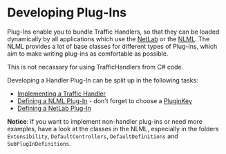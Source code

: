 # Developing Plug-Ins

Plug-Ins enable you to bundle Traffic Handlers, so that they can be loaded dynamically by all applications which use the [NetLab](eExNetLab) or the [NLML](eEx-NLML). The NLML provides a lot of base classes for different types of Plug-Ins, which aim to make writing plug-ins as comfortable as possible.

This is not necassary for using TrafficHandlers from C# code. 

Developing a Handler Plug-In can be split up in the following tasks:

* [Implementing a Traffic Handler](Implementing-custom-Traffic-Handlers.md)
* [Defining a NLML Plug-In](Defining-a-NLML-Plug-In.md) - don't forget to choose a [PluginKey](PluginKey)
* [Defining a NetLab Plug-In](Defining-a-NetLab-Plug-In.md)

**Notice**: If you want to implement non-handler plug-ins or need more examples, have a look at the classes in the NLML, especially in the folders `Extensibility`, `DefaultControllers`, `DefaultDefinitions` and `SubPlugInDefinitions`.